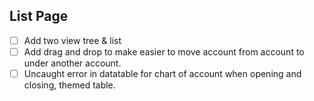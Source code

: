 ## List Page
- [ ] Add two view tree & list
- [ ] Add drag and drop to make easier to move account from account to under another account.
- [ ] Uncaught error in datatable for chart of account when opening and closing, themed table.
